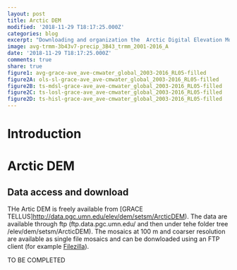 ```yaml
---
layout: post
title: Arctic DEM
modified: '2018-11-29 T18:17:25.000Z'
categories: blog
excerpt: "Downloading and organization the  Arctic Digital Elevation Model (DEM)"
image: avg-trmm-3b43v7-precip_3B43_trmm_2001-2016_A
date: '2018-11-29 T18:17:25.000Z'
comments: true
share: true
figure1: avg-grace-ave_ave-cmwater_global_2003-2016_RL05-filled
figure2A: ols-sl-grace-ave_ave-cmwater_global_2003-2016_RL05-filled
figure2B: ts-mdsl-grace-ave_ave-cmwater_global_2003-2016_RL05-filled
figure2C: ts-losl-grace-ave_ave-cmwater_global_2003-2016_RL05-filled
figure2D: ts-hisl-grace-ave_ave-cmwater_global_2003-2016_RL05-filled
---
```


# Introduction

# Arctic DEM

## Data access and download

THe Artic DEM is freely available from [GRACE TELLUS]http://data.pgc.umn.edu/elev/dem/setsm/ArcticDEM). The data are available through ftp (ftp.data.pgc.umn.edu/  and then under tehe folder tree /elev/dem/setsm/ArcticDEM). The mosaics at 100 m and coarser resolution are available as single file mosaics and can be donwloaded using an FTP client (for example [Filezilla](https://filezilla-project.org)).

TO BE COMPLETED
